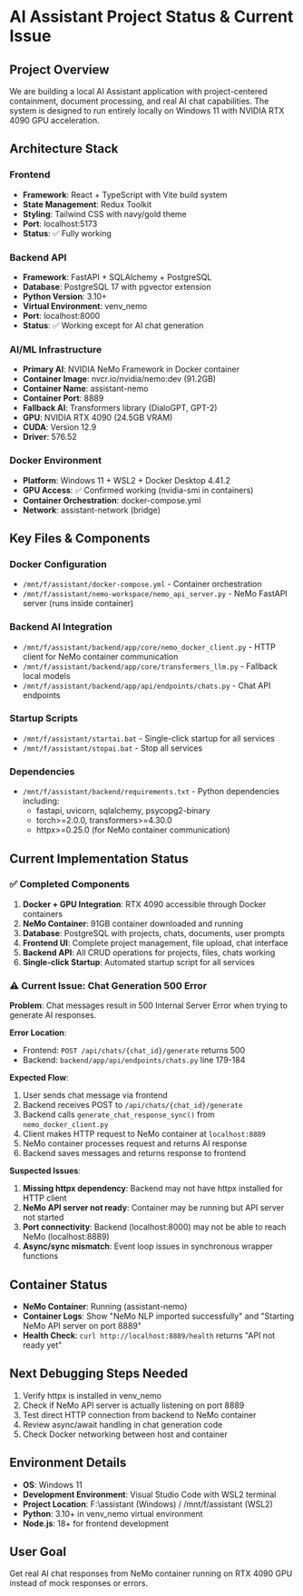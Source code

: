 # AI Assistant Project Status & Current Issue

## Project Overview
We are building a local AI Assistant application with project-centered containment, document processing, and real AI chat capabilities. The system is designed to run entirely locally on Windows 11 with NVIDIA RTX 4090 GPU acceleration.

## Architecture Stack

### Frontend
- **Framework**: React + TypeScript with Vite build system
- **State Management**: Redux Toolkit
- **Styling**: Tailwind CSS with navy/gold theme
- **Port**: localhost:5173
- **Status**: ✅ Fully working

### Backend API
- **Framework**: FastAPI + SQLAlchemy + PostgreSQL
- **Database**: PostgreSQL 17 with pgvector extension
- **Python Version**: 3.10+ 
- **Virtual Environment**: venv_nemo
- **Port**: localhost:8000
- **Status**: ✅ Working except for AI chat generation

### AI/ML Infrastructure
- **Primary AI**: NVIDIA NeMo Framework in Docker container
- **Container Image**: nvcr.io/nvidia/nemo:dev (91.2GB)
- **Container Name**: assistant-nemo
- **Container Port**: 8889
- **Fallback AI**: Transformers library (DialoGPT, GPT-2)
- **GPU**: NVIDIA RTX 4090 (24.5GB VRAM)
- **CUDA**: Version 12.9
- **Driver**: 576.52

### Docker Environment
- **Platform**: Windows 11 + WSL2 + Docker Desktop 4.41.2
- **GPU Access**: ✅ Confirmed working (nvidia-smi in containers)
- **Container Orchestration**: docker-compose.yml
- **Network**: assistant-network (bridge)

## Key Files & Components

### Docker Configuration
- `/mnt/f/assistant/docker-compose.yml` - Container orchestration
- `/mnt/f/assistant/nemo-workspace/nemo_api_server.py` - NeMo FastAPI server (runs inside container)

### Backend AI Integration
- `/mnt/f/assistant/backend/app/core/nemo_docker_client.py` - HTTP client for NeMo container communication
- `/mnt/f/assistant/backend/app/core/transformers_llm.py` - Fallback local models
- `/mnt/f/assistant/backend/app/api/endpoints/chats.py` - Chat API endpoints

### Startup Scripts
- `/mnt/f/assistant/startai.bat` - Single-click startup for all services
- `/mnt/f/assistant/stopai.bat` - Stop all services

### Dependencies
- `/mnt/f/assistant/backend/requirements.txt` - Python dependencies including:
  - fastapi, uvicorn, sqlalchemy, psycopg2-binary
  - torch>=2.0.0, transformers>=4.30.0
  - httpx>=0.25.0 (for NeMo container communication)

## Current Implementation Status

### ✅ Completed Components
1. **Docker + GPU Integration**: RTX 4090 accessible through Docker containers
2. **NeMo Container**: 91GB container downloaded and running
3. **Database**: PostgreSQL with projects, chats, documents, user prompts
4. **Frontend UI**: Complete project management, file upload, chat interface
5. **Backend API**: All CRUD operations for projects, files, chats working
6. **Single-click Startup**: Automated startup script for all services

### ⚠️ Current Issue: Chat Generation 500 Error

**Problem**: Chat messages result in 500 Internal Server Error when trying to generate AI responses.

**Error Location**: 
- Frontend: `POST /api/chats/{chat_id}/generate` returns 500
- Backend: `backend/app/api/endpoints/chats.py` line 179-184

**Expected Flow**:
1. User sends chat message via frontend
2. Backend receives POST to `/api/chats/{chat_id}/generate`
3. Backend calls `generate_chat_response_sync()` from `nemo_docker_client.py`
4. Client makes HTTP request to NeMo container at `localhost:8889`
5. NeMo container processes request and returns AI response
6. Backend saves messages and returns response to frontend

**Suspected Issues**:
1. **Missing httpx dependency**: Backend may not have httpx installed for HTTP client
2. **NeMo API server not ready**: Container may be running but API server not started
3. **Port connectivity**: Backend (localhost:8000) may not be able to reach NeMo (localhost:8889)
4. **Async/sync mismatch**: Event loop issues in synchronous wrapper functions

## Container Status
- **NeMo Container**: Running (assistant-nemo)
- **Container Logs**: Show "NeMo NLP imported successfully" and "Starting NeMo API server on port 8889"
- **Health Check**: `curl http://localhost:8889/health` returns "API not ready yet"

## Next Debugging Steps Needed
1. Verify httpx is installed in venv_nemo
2. Check if NeMo API server is actually listening on port 8889
3. Test direct HTTP connection from backend to NeMo container
4. Review async/await handling in chat generation code
5. Check Docker networking between host and container

## Environment Details
- **OS**: Windows 11
- **Development Environment**: Visual Studio Code with WSL2 terminal
- **Project Location**: F:\assistant (Windows) / /mnt/f/assistant (WSL2)
- **Python**: 3.10+ in venv_nemo virtual environment
- **Node.js**: 18+ for frontend development

## User Goal
Get real AI chat responses from NeMo container running on RTX 4090 GPU instead of mock responses or errors.